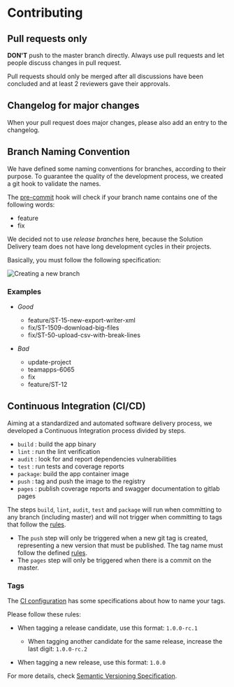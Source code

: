 # Contributing

## Pull requests only

**DON'T** push to the master branch directly. Always use pull requests and
let people discuss changes in pull request.

Pull requests should only be merged after all discussions have been
concluded and at least 2 reviewers gave their approvals.

## Changelog for major changes

When your pull request does major changes, please also add an entry to the changelog.

## Branch Naming Convention

We have defined some naming conventions for branches, according to their purpose. To guarantee the quality of the development process, we created a git hook to validate the names.

The [pre-commit](.githooks/pre-commit) hook will check if your branch name contains one of the following words:
* feature
* fix

We decided not to use *release branches* here, because the Solution Delivery team does not have long development cycles in their projects.

Basically, you must follow the following specification:

![Creating a new branch](docs/regex_branch_name.png)

### Examples

- *Good*
  - feature/ST-15-new-export-writer-xml
  - fix/ST-1509-download-big-files
  - fix/ST-50-upload-csv-with-break-lines


- *Bad*

  - update-project
  - teamapps-6065
  - fix
  - feature/ST-12

## Continuous Integration (CI/CD)

Aiming at a standardized and automated software delivery process, we developed a Continuous Integration process divided by steps.

* `build`  : build the app binary
* `lint`   : run the lint verification
* `audit`  : look for and report dependencies vulnerabilities
* `test`   : run tests and coverage reports
* `package`: build the app container image
* `push`   : tag and push the image to the registry
* `pages`  : publish coverage reports and swagger documentation to gitlab pages

The steps `build`, `lint`, `audit`, `test` and `package` will run when committing to any branch (including master) and will not trigger when committing to tags that follow the [rules](#tags).

* The `push` step will only be triggered when a new git tag is created, representing a new version that must be published. The tag name must follow the defined [rules](#tags).
* The `pages` step will only be triggered when there is a commit on the master.


### Tags

The [CI configuration](.gitlab-ci.yml) has some specifications about how to name your tags.

Please follow these rules:

* When tagging a release candidate, use this format: `1.0.0-rc.1`
  * When tagging another candidate for the same release, increase the last digit: `1.0.0-rc.2`

* When tagging a new release, use this format: `1.0.0`

For more details, check [Semantic Versioning Specification](https://semver.org/).
